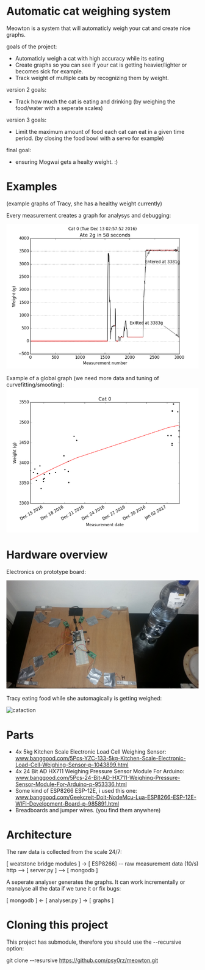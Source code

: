 # Automatic cat weighing system 

Meowton is a system that will automaticly weigh your cat and create nice graphs.

goals of the project:

* Automaticly weigh a cat with high accuracy while its eating
* Create graphs so you can see if your cat is getting heavier/lighter or becomes sick for example.
* Track weight of multiple cats by recognizing them by weight.

version 2 goals:
* Track how much the cat is eating and drinking (by weighing the food/water with a seperate scales)

version 3 goals:
* Limit the maximum amount of food each cat can eat in a given time period. (by closing the food bowl with a servo for example)

final goal: 
* ensuring Mogwai gets a healty weight. :)

# Examples

(example graphs of Tracy, she has a healthy weight currently)

Every measurement creates a graph for analysys and debugging:

![cat 0](https://github.com/psy0rz/meowton/blob/master/examples/1481594272.png?raw=true)

Example of a global graph (we need more data and tuning of curvefitting/smooting):
![global](https://github.com/psy0rz/meowton/blob/master/examples/Cat%200.png?raw=true)

# Hardware overview

Electronics on prototype board:

![electronics](https://github.com/psy0rz/meowton/blob/master/examples/20170104_015539.jpg?raw=true)

Tracy eating food while she automagically is getting weighed:

![cataction](https://github.com/psy0rz/meowton/blob/master/examples/20170104_015321.jpg?raw=true)

# Parts

 * 4x 5kg Kitchen Scale Electronic Load Cell Weighing Sensor: www.banggood.com/5Pcs-YZC-133-5kg-Kitchen-Scale-Electronic-Load-Cell-Weighing-Sensor-p-1043899.html
 * 4x 24 Bit AD HX711 Weighing Pressure Sensor Module For Arduino: www.banggood.com/5Pcs-24-Bit-AD-HX711-Weighing-Pressure-Sensor-Module-For-Arduino-p-953336.html
 * Some kind of ESP8266 ESP-12E, i used this one: www.banggood.com/Geekcreit-Doit-NodeMcu-Lua-ESP8266-ESP-12E-WIFI-Development-Board-p-985891.html
 * Breadboards and jumper wires. (you find them anywhere)


# Architecture

The raw data is collected from the scale 24/7:

[ weatstone bridge modules ] -> [ ESP8266] -- raw measurement data (10/s) http --> [ server.py ] --> [ mongodb ]

A seperate analyser generates the graphs. It can work incrementally or reanalyse all the data if we tune it or fix bugs:

[ mongodb ] <- [ analyser.py ] -> [ graphs ]


# Cloning this project

This project has submodule, therefore you should use the --recursive option:

 git clone --resursive https://github.com/psy0rz/meowton.git


